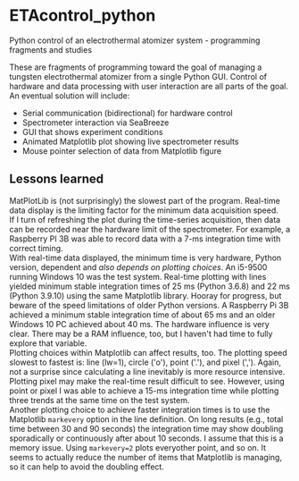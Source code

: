 # ETAcontrol_python
Python control of an electrothermal atomizer system - programming fragments and studies

These are fragments of programming toward the goal of managing a tungsten electrothermal atomizer from a single Python GUI.  Control of hardware and data processing with user interaction are all parts of the goal.  An eventual solution will include:  
  * Serial communication (bidirectional) for hardware control  
  * Spectrometer interaction via SeaBreeze  
  * GUI that shows experiment conditions  
  * Animated Matplotlib plot showing live spectrometer results  
  * Mouse pointer selection of data from Matplotlib figure  
 
## Lessons learned  
MatPlotLib is (not surprisingly) the slowest part of the program.  Real-time data display is the limiting factor for the minimum data acquisition speed.  
If I turn of refreshing the plot during the time-series acquisition, then data can be recorded near the hardware limit of the spectrometer.  For example, a Raspberry PI 3B was able to record data with a 7-ms integration time with correct timing.  
With real-time data displayed, the minimum time is very hardware, Python version, dependent and *also depends on plotting choices*.  An i5-9500 running Windows 10 was the test system.  Real-time plotting with lines yielded minimum stable integration times of 25 ms (Python 3.6.8) and 22 ms (Python 3.9.10) using the same Matplotlib library.  Hooray for progress, but beware of the speed limitations of older Python versions.  A Raspberry Pi 3B achieved a minimum stable integration time of about 65 ms and an older Windows 10 PC achieved about 40 ms.  The hardware influence is very clear.  There may be a RAM influence, too, but I haven't had time to fully explore that variable.  
Plotting choices within Matplotlib can affect results, too.  The plotting speed slowest to fastest is:  line (lw=1), circle ('o'), point ('.'), and pixel (',').  Again, not a surprise since calculating a line inevitably is more resource intensive.  Plotting pixel may make the real-time result difficult to see.  However, using point or pixel I was able to achieve a 15-ms integration time while plotting three trends at the same time on the test system.  
Another plotting choice to achieve faster integration times is to use the Matplotlib `markevery` option in the line definition.  On long results (e.g., total time between 30 and 90 seconds) the integration time may show doubling sporadically or continuously after about 10 seconds.  I assume that this is a memory issue.  Using `markevery=2` plots everyother point, and so on.  It seems to actually reduce the number of items that Matplotlib is managing, so it can help to avoid the doubling effect.  

